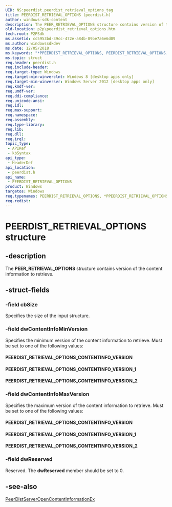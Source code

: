 ```yaml
---
UID: NS:peerdist.peerdist_retrieval_options_tag
title: PEERDIST_RETRIEVAL_OPTIONS (peerdist.h)
author: windows-sdk-content
description: The PEER_RETRIEVAL_OPTIONS structure contains version of the content information to retrieve.
old-location: p2p\peerdist_retrieval_options.htm
tech.root: P2PSdk
ms.assetid: cc5953bd-39cc-472e-a84b-89be7a6e6d09
ms.author: windowssdkdev
ms.date: 12/05/2018
ms.keywords: "*PPEERDIST_RETRIEVAL_OPTIONS, PEERDIST_RETRIEVAL_OPTIONS, PEERDIST_RETRIEVAL_OPTIONS structure [Peer Networking], PEERDIST_RETRIEVAL_OPTIONS_CONTENTINFO_VERSION, PEERDIST_RETRIEVAL_OPTIONS_CONTENTINFO_VERSION_1, PEERDIST_RETRIEVAL_OPTIONS_CONTENTINFO_VERSION_2, PPEERDIST_RETRIEVAL_OPTIONS, PPEERDIST_RETRIEVAL_OPTIONS structure pointer [Peer Networking], p2p.peerdist_retrieval_options, peerdist/PEERDIST_RETRIEVAL_OPTIONS, peerdist/PPEERDIST_RETRIEVAL_OPTIONS"
ms.topic: struct
req.header: peerdist.h
req.include-header: 
req.target-type: Windows
req.target-min-winverclnt: Windows 8 [desktop apps only]
req.target-min-winversvr: Windows Server 2012 [desktop apps only]
req.kmdf-ver: 
req.umdf-ver: 
req.ddi-compliance: 
req.unicode-ansi: 
req.idl: 
req.max-support: 
req.namespace: 
req.assembly: 
req.type-library: 
req.lib: 
req.dll: 
req.irql: 
topic_type:
 - APIRef
 - kbSyntax
api_type:
 - HeaderDef
api_location:
 - peerdist.h
api_name:
 - PEERDIST_RETRIEVAL_OPTIONS
product: Windows
targetos: Windows
req.typenames: PEERDIST_RETRIEVAL_OPTIONS, *PPEERDIST_RETRIEVAL_OPTIONS
req.redist: 
---
```


# PEERDIST_RETRIEVAL_OPTIONS structure


## -description


The <b>PEER_RETRIEVAL_OPTIONS</b> structure contains version  of the content information to retrieve.




## -struct-fields




### -field cbSize

Specifies the size of the input structure.


### -field dwContentInfoMinVersion

Specifies the minimum version of the content information to retrieve. Must be set to one of the following values:

<a id="PEERDIST_RETRIEVAL_OPTIONS_CONTENTINFO_VERSION"></a>
<a id="peerdist_retrieval_options_contentinfo_version"></a>


#### PEERDIST_RETRIEVAL_OPTIONS_CONTENTINFO_VERSION

<a id="PEERDIST_RETRIEVAL_OPTIONS_CONTENTINFO_VERSION_1"></a>
<a id="peerdist_retrieval_options_contentinfo_version_1"></a>


#### PEERDIST_RETRIEVAL_OPTIONS_CONTENTINFO_VERSION_1

<a id="PEERDIST_RETRIEVAL_OPTIONS_CONTENTINFO_VERSION_2"></a>
<a id="peerdist_retrieval_options_contentinfo_version_2"></a>


#### PEERDIST_RETRIEVAL_OPTIONS_CONTENTINFO_VERSION_2


### -field dwContentInfoMaxVersion

Specifies the maximum version of the content information to retrieve. Must be set to one of the following values:

<a id="PEERDIST_RETRIEVAL_OPTIONS_CONTENTINFO_VERSION"></a>
<a id="peerdist_retrieval_options_contentinfo_version"></a>


#### PEERDIST_RETRIEVAL_OPTIONS_CONTENTINFO_VERSION

<a id="PEERDIST_RETRIEVAL_OPTIONS_CONTENTINFO_VERSION_1"></a>
<a id="peerdist_retrieval_options_contentinfo_version_1"></a>


#### PEERDIST_RETRIEVAL_OPTIONS_CONTENTINFO_VERSION_1

<a id="PEERDIST_RETRIEVAL_OPTIONS_CONTENTINFO_VERSION_2"></a>
<a id="peerdist_retrieval_options_contentinfo_version_2"></a>


#### PEERDIST_RETRIEVAL_OPTIONS_CONTENTINFO_VERSION_2


### -field dwReserved

Reserved. The <b>dwReserved</b> member should be set to 0.


## -see-also




<a href="https://msdn.microsoft.com/cba9a9e8-2397-4c78-925f-ee5d817d1ee4">PeerDistServerOpenContentInformationEx</a>
 

 

